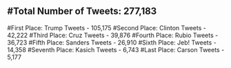 #Total Number of Tweets: 277,183 
---
#First Place: Trump Tweets - 105,175
#Second Place: Clinton Tweets - 42,222
#Third Place: Cruz Tweets - 39,876
#Fourth Place: Rubio Tweets - 36,723
#Fifth Place: Sanders Tweets - 26,910
#Sixth Place: Jeb! Tweets - 14,358
#Seventh Place: Kasich Tweets - 6,743
#Last Place: Carson Tweets - 5,177
